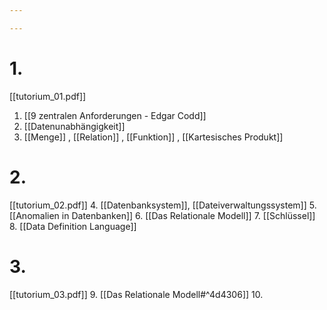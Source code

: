 ```yaml
---

---
```


# 1. 
[[tutorium_01.pdf]]
1. [[9 zentralen Anforderungen - Edgar Codd]]
2. [[Datenunabhängigkeit]]
3. [[Menge]] , [[Relation]] , [[Funktion]] , [[Kartesisches Produkt]] 

# 2. 
[[tutorium_02.pdf]]
4. [[Datenbanksystem]], [[Dateiverwaltungssystem]]
5. [[Anomalien in Datenbanken]] 
6. [[Das Relationale Modell]] 
7. [[Schlüssel]] 
8. [[Data Definition Language]]

# 3.
[[tutorium_03.pdf]]
9. [[Das Relationale Modell#^4d4306]]
10. 